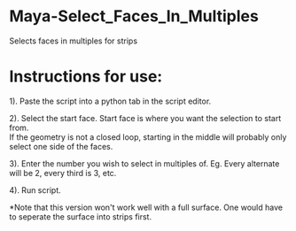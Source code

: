 # Maya-Select_Faces_In_Multiples
Selects faces in multiples for strips 

# Instructions for use: 
1). Paste the script into a python tab in the script editor. 

2). Select the start face. Start face is where you want the selection to start from.  
    If the geometry is not a closed loop, starting in the middle will probably only select one side of the faces. 
    
3). Enter the number you wish to select in multiples of. Eg. Every alternate will be 2, every third is 3, etc. 

4). Run script. 

*Note that this version won't work well with a full surface. One would have to seperate the surface into strips first. 
